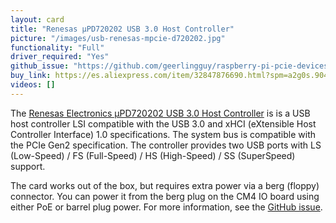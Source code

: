 ```yaml
---
layout: card
title: "Renesas µPD720202 USB 3.0 Host Controller"
picture: "/images/usb-renesas-mpcie-d720202.jpg"
functionality: "Full"
driver_required: "Yes"
github_issue: "https://github.com/geerlingguy/raspberry-pi-pcie-devices/issues/264"
buy_link: https://es.aliexpress.com/item/32847876690.html?spm=a2g0s.9042311.0.0.b2c063c0LQqdvF
videos: []
---
```

The [Renesas Electronics µPD720202 USB 3.0 Host Controller](https://www.renesas.com/us/en/products/interface-connectivity/usb-switches-hubs/upd720202-usb-30-host-controller) is is a USB host controller LSI compatible with the USB 3.0 and xHCI (eXtensible Host Controller Interface) 1.0 specifications. The system bus is compatible with the PCIe Gen2 specification. The controller provides two USB ports with LS (Low-Speed) / FS (Full-Speed) / HS (High-Speed) / SS (SuperSpeed) support. 

The card works out of the box, but requires extra power via a berg (floppy) connector. You can power it from the berg plug on the CM4 IO board using either PoE or barrel plug power. For more information, see the [GitHub issue](https://github.com/geerlingguy/raspberry-pi-pcie-devices/issues/264).
